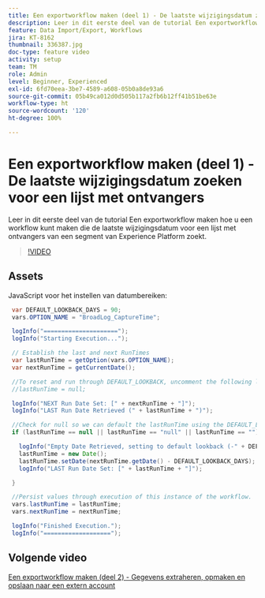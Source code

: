 ```yaml
---
title: Een exportworkflow maken (deel 1) - De laatste wijzigingsdatum zoeken voor een lijst met ontvangers
description: Leer in dit eerste deel van de tutorial Een exportworkflow maken hoe u een workflow kunt maken die de laatste wijzigingsdatum voor een lijst met ontvangers van een segment van Experience Platform zoekt.
feature: Data Import/Export, Workflows
jira: KT-8162
thumbnail: 336387.jpg
doc-type: feature video
activity: setup
team: TM
role: Admin
level: Beginner, Experienced
exl-id: 6fd70eea-3be7-4589-a608-05b0a8de93a6
source-git-commit: 05b49ca012d0d505b117a2fb6b12ff41b51be63e
workflow-type: ht
source-wordcount: '120'
ht-degree: 100%

---
```


# Een exportworkflow maken (deel 1) - De laatste wijzigingsdatum zoeken voor een lijst met ontvangers

Leer in dit eerste deel van de tutorial Een exportworkflow maken hoe u een workflow kunt maken die de laatste wijzigingsdatum voor een lijst met ontvangers van een segment van Experience Platform zoekt.

>[!VIDEO](https://video.tv.adobe.com/v/336387?quality=12&learn=on)

## Assets

JavaScript voor het instellen van datumbereiken:

```java
 var DEFAULT_LOOKBACK_DAYS = 90;
 vars.OPTION_NAME = "BroadLog_CaptureTime";

 logInfo("=====================");
 logInfo("Starting Execution...");

 // Establish the last and next RunTimes
 var lastRunTime = getOption(vars.OPTION_NAME);
 var nextRunTime = getCurrentDate();

 //To reset and run through DEFAULT_LOOKBACK, uncomment the following line.
 //lastRunTime = null;

 logInfo("NEXT Run Date Set: [" + nextRunTime + "]");
 logInfo("LAST Run Date Retrieved (" + lastRunTime + ")");

 //Check for null so we can default the lastRunTime using the DEFAULT_LOOKBACK 
 if (lastRunTime == null || lastRunTime == "null" || lastRunTime == "") {

   logInfo("Empty Date Retrieved, setting to default lookback (-" + DEFAULT_LOOKBACK_DAYS + " days)");
   lastRunTime = new Date();
   lastRunTime.setDate(nextRunTime.getDate() - DEFAULT_LOOKBACK_DAYS);
   logInfo("LAST Run Date Set: [" + lastRunTime + "]");

 } 

 //Persist values through execution of this instance of the workflow.
 vars.lastRunTime = lastRunTime;
 vars.nextRunTime = nextRunTime;

 logInfo("Finished Execution.");
 logInfo("===================");
```

## Volgende video

[Een exportworkflow maken (deel 2) - Gegevens extraheren, opmaken en opslaan naar een extern account](extract-format-save-data-to-external-account.md)

